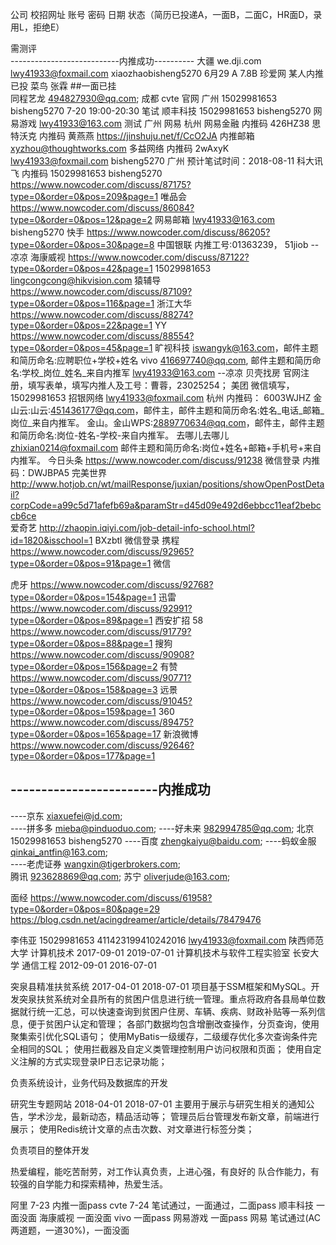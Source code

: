 公司		校招网址		账号					密码						日期		状态（简历已投递A，一面B，二面C，HR面D，录用L，拒绝E）





需测评   
---------------------------内推成功----------
大疆		we.dji.com	lwy41933@foxmail.com	xiaozhaobisheng5270		6月29	A  7.8B
珍爱网    某人内推已投
菜鸟		 张霖  ##一面已挂										
同程艺龙  494827930@qq.com;   成都 
cvte     官网	 广州  15029981653 	bisheng5270			7-20 19:00-20:30 笔试
顺丰科技	 15029981653 	bisheng5270	
网易游戏 		lwy41933@163.com   测试  广州 
网易 	 杭州 网易金融  内推码 426HZ38
思特沃克  内推码 黄燕燕			https://jinshuju.net/f/CcO2JA  内推邮箱 xyzhou@thoughtworks.com
多益网络  内推码 2wAxyK  lwy41933@foxmail.com  bisheng5270  广州 预计笔试时间：2018-08-11
科大讯飞  内推码 15029981653 bisheng5270 https://www.nowcoder.com/discuss/87175?type=0&order=0&pos=209&page=1
唯品会       https://www.nowcoder.com/discuss/86084?type=0&order=0&pos=12&page=2  网易邮箱  lwy41933@163.com  bisheng5270
快手  	    https://www.nowcoder.com/discuss/86205?type=0&order=0&pos=30&page=8 
中国银联		内推工号:01363239， 51jiob  --凉凉
海康威视     https://www.nowcoder.com/discuss/87122?type=0&order=0&pos=42&page=1  15029981653   lingcongcong@hikvision.com
猿辅导       https://www.nowcoder.com/discuss/87109?type=0&order=0&pos=116&page=1 
浙江大华     https://www.nowcoder.com/discuss/88274?type=0&order=0&pos=22&page=1
YY  		https://www.nowcoder.com/discuss/88554?type=0&order=0&pos=45&page=1
旷视科技    iswangyk@163.com，邮件主题和简历命名:应聘职位+学校+姓名
vivo 		416697740@qq.com, 邮件主题和简历命名:学校_岗位_姓名_来自内推军   lwy41933@163.com --凉凉
贝壳找房		官网注册，填写表单，填写内推人及工号：曹蓉，23025254；
美团    微信填写，15029981653
招银网络 lwy41933@foxmail.com  杭州 内推码： 6003WJHZ
金山云:山云:451436177@qq.com，邮件主，邮件主题和简历命名:姓名_电话_邮箱_岗位_来自内推军。
金山。金山WPS:2889770634@qq.com，邮件主，邮件主题和简历命名:岗位-姓名-学校-来自内推军。
去哪儿去哪儿 zhixian0214@foxmail.com 邮件主题和简历命名:岗位+姓名+邮箱+手机号+来自内推军。
今日头条		https://www.nowcoder.com/discuss/91238 微信登录 内推码：DWJBPA5
完美世界 	http://www.hotjob.cn/wt/mailResponse/juxian/positions/showOpenPostDetail?corpCode=a99c5d71afefb69a&paramStr=d45d09e492d6ebbcc11eaf2bebccb6ce	
爱奇艺	http://zhaopin.iqiyi.com/job-detail-info-school.html?id=1820&isschool=1 BXzbtl 微信登录
携程  	https://www.nowcoder.com/discuss/92965?type=0&order=0&pos=91&page=1 微信 



虎牙		https://www.nowcoder.com/discuss/92768?type=0&order=0&pos=154&page=1
迅雷		https://www.nowcoder.com/discuss/92991?type=0&order=0&pos=89&page=1  西安扩招
58		https://www.nowcoder.com/discuss/91779?type=0&order=0&pos=88&page=1
搜狗		https://www.nowcoder.com/discuss/90908?type=0&order=0&pos=156&page=2
有赞		https://www.nowcoder.com/discuss/90771?type=0&order=0&pos=158&page=3
远景		https://www.nowcoder.com/discuss/91045?type=0&order=0&pos=159&page=1 
360		https://www.nowcoder.com/discuss/89475?type=0&order=0&pos=165&page=17
新浪微博	https://www.nowcoder.com/discuss/92646?type=0&order=0&pos=177&page=1


------------------------内推成功
------------------------
----京东		 xiaxuefei@jd.com;  							
----拼多多	 mieba@pinduoduo.com;
----好未来	 982994785@qq.com;	北京		15029981653		bisheng5270
----百度		 zhengkaiyu@baidu.com;
----蚂蚁金服	 qinkai_antfin@163.com;   
----老虎证券  wangxin@tigerbrokers.com;  	
腾讯		 923628869@qq.com;
苏宁		 oliverjude@163.com;


面经
https://www.nowcoder.com/discuss/61958?type=0&order=0&pos=80&page=29
https://blog.csdn.net/acingdreamer/article/details/78479476

李伟亚
15029981653
411423199410242016
lwy41933@foxmail.com
陕西师范大学			计算机技术   	2017-09-01		2019-07-01		计算机技术与软件工程实验室
长安大学				通信工程			2012-09-01		2016-07-01

突泉县精准扶贫系统
2017-04-01		2018-07-01
项目基于SSM框架和MySQL。开发突泉扶贫系统对全县所有的贫困户信息进行统一管理。重点将政府各县局单位数据就行统一汇总，可以快速查询到贫困户住房、车辆、疾病、财政补贴等一系列信息，便于贫困户认定和管理；
各部门数据均包含增删改查操作，分页查询，使用聚集索引优化SQL语句；
使用MyBatis一级缓存，二级缓存优化多次查询条件完全相同的SQL；
使用拦截器及自定义类管理控制用户访问权限和页面；
使用自定义注解的方式实现登录IP日志记录功能；

负责系统设计，业务代码及数据库的开发

研究生专题网站
2018-04-01		2018-07-01
主要用于展示与研究生相关的通知公告，学术沙龙，最新动态，精品活动等；
管理员后台管理发布新文章，前端进行展示；
使用Redis统计文章的点击次数、对文章进行标签分类；

负责项目的整体开发

热爱编程，能吃苦耐劳，对工作认真负责，上进心强，有良好的
队合作能力，有较强的自学能力和探索精神，热爱生活。

阿里  7-23  内推一面pass
cvte  7-24  笔试通过，一面通过，二面pass 
顺丰科技   一面没面
海康威视   一面没面
vivo	  一面pass 
网易游戏   一面pass
网易       笔试通过(AC两道题，一道30%)，一面没面

